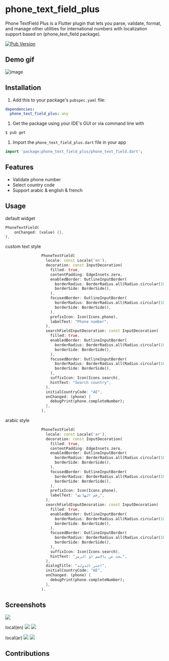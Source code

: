 # phone_text_field_plus

Phone TextField Plus is a Flutter plugin that lets you parse, validate, format, and manage other utilities for international numbers with localization support based on (phone_text_field package).

[![Pub Version](https://img.shields.io/pub/v/phone_text_field_plus?logo=flutter&style=for-the-badge)](https://pub.dev/packages/phone_text_field_plus)

## Demo gif

![image](https://github.com/MohamedAbd0/phone_text_field_plus/blob/main/screenshots/demo.gif)

## Installation

1. Add this to your package's `pubspec.yaml` file:

```yaml
dependencies:
  phone_text_field_plus: any
```

1. Get the package using your IDE's GUI or via command line with

```bash
$ pub get
```

1. Import the `phone_text_field_plus.dart` file in your app

```dart
import 'package:phone_text_field_plus/phone_text_field.dart';
```

## Features

- Validate phone number
- Select country code
- Support arabic & english & french

## Usage

default widget

```dart
PhoneTextField(
    onChanged: (value) {},
),
```

custom text style

```dart
                PhoneTextField(
                  locale: const Locale('en'),
                  decoration: const InputDecoration(
                    filled: true,
                    contentPadding: EdgeInsets.zero,
                    enabledBorder: OutlineInputBorder(
                      borderRadius: BorderRadius.all(Radius.circular(10.0)),
                      borderSide: BorderSide(),
                    ),
                    focusedBorder: OutlineInputBorder(
                      borderRadius: BorderRadius.all(Radius.circular(10.0)),
                      borderSide: BorderSide(),
                    ),
                    prefixIcon: Icon(Icons.phone),
                    labelText: "Phone number",
                  ),
                  searchFieldInputDecoration: const InputDecoration(
                    filled: true,
                    enabledBorder: OutlineInputBorder(
                      borderRadius: BorderRadius.all(Radius.circular(10.0)),
                      borderSide: BorderSide(),
                    ),
                    focusedBorder: OutlineInputBorder(
                      borderRadius: BorderRadius.all(Radius.circular(10.0)),
                      borderSide: BorderSide(),
                    ),
                    suffixIcon: Icon(Icons.search),
                    hintText: "Search country",
                  ),
                  initialCountryCode: "AE",
                  onChanged: (phone) {
                    debugPrint(phone.completeNumber);
                  },
                ),
```

arabic style

```dart
                PhoneTextField(
                  locale: const Locale('ar'),
                  decoration: const InputDecoration(
                    filled: true,
                    contentPadding: EdgeInsets.zero,
                    enabledBorder: OutlineInputBorder(
                      borderRadius: BorderRadius.all(Radius.circular(10.0)),
                      borderSide: BorderSide(),
                    ),
                    focusedBorder: OutlineInputBorder(
                      borderRadius: BorderRadius.all(Radius.circular(10.0)),
                      borderSide: BorderSide(),
                    ),
                    prefixIcon: Icon(Icons.phone),
                    labelText: "رقم الهاتف",
                  ),
                  searchFieldInputDecoration: const InputDecoration(
                    filled: true,
                    enabledBorder: OutlineInputBorder(
                      borderRadius: BorderRadius.all(Radius.circular(10.0)),
                      borderSide: BorderSide(),
                    ),
                    focusedBorder: OutlineInputBorder(
                      borderRadius: BorderRadius.all(Radius.circular(10.0)),
                      borderSide: BorderSide(),
                    ),
                    suffixIcon: Icon(Icons.search),
                    hintText: "بحث عن بالاسم او الرمز",
                  ),
                  dialogTitle: "اختر الدوله",
                  initialCountryCode: "AE",
                  onChanged: (phone) {
                    debugPrint(phone.completeNumber);
                  },
                ),
```

## Screenshots

![](demo.gif)

local(en)
![](screenshots/1.png)
![](screenshots/2.png)

local(ar)
![](screenshots/3.png)
![](screenshots/4.png)

## Contributions
